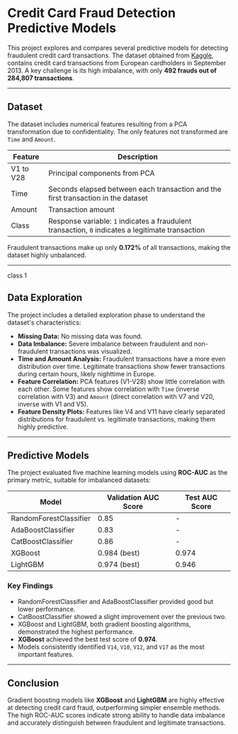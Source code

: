 # Credit Card Fraud Detection Predictive Models

This project explores and compares several predictive models for detecting fraudulent credit card transactions. The dataset obtained from [Kaggle](https://www.kaggle.com/mlg-ulb/creditcardfraud), contains credit card transactions from European cardholders in September 2013. A key challenge is its high imbalance, with only **492 frauds out of 284,807 transactions**.

---

## Dataset

The dataset includes numerical features resulting from a PCA transformation due to confidentiality. The only features not transformed are `Time` and `Amount`.

| Feature | Description |
|---------|-------------|
| V1 to V28 | Principal components from PCA |
| Time | Seconds elapsed between each transaction and the first transaction in the dataset |
| Amount | Transaction amount |
| Class | Response variable: `1` indicates a fraudulent transaction, `0` indicates a legitimate transaction |

Fraudulent transactions make up only **0.172%** of all transactions, making the dataset highly unbalanced.

---
class 1
## Data Exploration

The project includes a detailed exploration phase to understand the dataset's characteristics:

- **Missing Data:** No missing data was found.  
- **Data Imbalance:** Severe imbalance between fraudulent and non-fraudulent transactions was visualized.  
- **Time and Amount Analysis:** Fraudulent transactions have a more even distribution over time. Legitimate transactions show fewer transactions during certain hours, likely nighttime in Europe.  
- **Feature Correlation:** PCA features (V1-V28) show little correlation with each other. Some features show correlation with `Time` (inverse correlation with V3) and `Amount` (direct correlation with V7 and V20, inverse with V1 and V5).  
- **Feature Density Plots:** Features like V4 and V11 have clearly separated distributions for fraudulent vs. legitimate transactions, making them highly predictive.

---

## Predictive Models

The project evaluated five machine learning models using **ROC-AUC** as the primary metric, suitable for imbalanced datasets:

| Model | Validation AUC Score | Test AUC Score |
|-------|-------------------|---------------|
| RandomForestClassifier | 0.85 | - |
| AdaBoostClassifier | 0.83 | - |
| CatBoostClassifier | 0.86 | - |
| XGBoost | 0.984 (best) | 0.974 |
| LightGBM | 0.974 (best) | 0.946 |

### Key Findings

- RandomForestClassifier and AdaBoostClassifier provided good but lower performance.  
- CatBoostClassifier showed a slight improvement over the previous two.  
- XGBoost and LightGBM, both gradient boosting algorithms, demonstrated the highest performance.  
- **XGBoost** achieved the best test score of **0.974**.  
- Models consistently identified `V14`, `V10`, `V12`, and `V17` as the most important features.

---

## Conclusion

Gradient boosting models like **XGBoost** and **LightGBM** are highly effective at detecting credit card fraud, outperforming simpler ensemble methods. The high ROC-AUC scores indicate strong ability to handle data imbalance and accurately distinguish between fraudulent and legitimate transactions.
